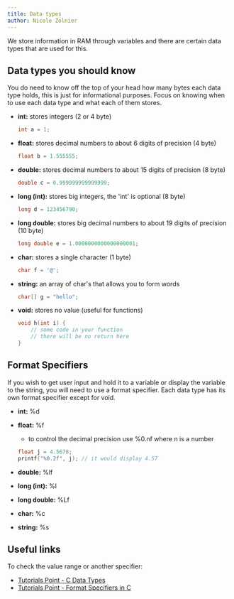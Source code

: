 ```yaml
---
title: Data types
author: Nicole Zolnier
---
```


We store information in RAM through variables and there are certain data types that are used for this.

## Data types you should know

You do need to know off the top of your head how many bytes each data type holds, this is just for informational purposes. Focus on knowing when to use each data type and what each of them stores.

- **int:** stores integers (2 or 4 byte)

    ```c
    int a = 1;
    ```
- **float:** stores decimal numbers to about 6 digits of precision (4 byte)

    ```c
    float b = 1.555555;
    ```
- **double:** stores decimal numbers to about 15 digits of precision (8 byte)

    ```c
    double c = 0.999999999999999;
    ```
- **long (int):** stores big integers, the 'int' is optional (8 byte)

    ```c
    long d = 123456790;
    ```
- **long double:** stores big decimal numbers to about 19 digits of precision (10 byte)

    ```c
    long double e = 1.0000000000000000001;
    ```
- **char:** stores a single character (1 byte)

    ```c
    char f = '@';
    ```
- **string:** an array of char's that allows you to form words

    ```c
    char[] g = "hello";
    ```
- **void:** stores no value (useful for functions)

    ```c
    void h(int i) {
        // some code in your function
        // there will be no return here
    }
    ```

## Format Specifiers
If you wish to get user input and hold it to a variable or display the variable to the string, you will need to use a format specifier. Each data type has its own format specifier except for void.

- **int:** %d
- **float:** %f
    - to control the decimal precision use %0.nf where n is a number

    ```c
    float j = 4.5678;
    printf("%0.2f", j); // it would display 4.57
    ```
- **double:** %lf
- **long (int):** %l
- **long double:** %Lf
- **char:** %c
- **string:** %s


## Useful links
To check the value range or another specifier:

- [Tutorials Point - C Data Types](https://www.tutorialspoint.com/cprogramming/c_data_types.htm)
- [Tutorials Point - Format Specifiers in C](https://www.tutorialspoint.com/format-specifiers-in-c)
